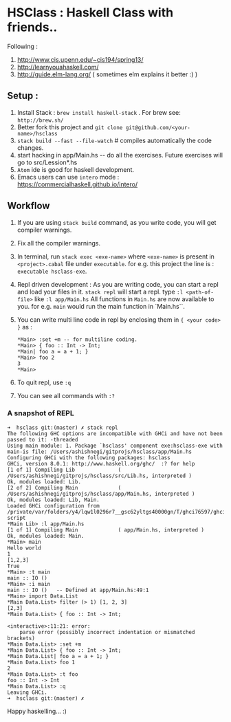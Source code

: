 # HSClass : Haskell Class with friends..

Following :

1. http://www.cis.upenn.edu/~cis194/spring13/
2. http://learnyouahaskell.com/
3. http://guide.elm-lang.org/ ( sometimes elm explains it better :) )

## Setup :
1. Install Stack : `brew install haskell-stack` . For brew see: `http://brew.sh/`
2. Better fork this project and `git clone git@github.com/<your-name>/hsclass`
4. `stack build --fast --file-watch` # compiles automatically the code changes.
3. start hacking in app/Main.hs -- do all the exercises. Future exercises will go to src/Lession*.hs
4. `Atom` ide is good for haskell development.
5. Emacs users can use `intero` mode : https://commercialhaskell.github.io/intero/

## Workflow
1. If you are using `stack build` command, as you write code, you will get
   compiler warnings.
2. Fix all the compiler warnings.
3. In terminal, run `stack exec <exe-name>` where
   `<exe-name>` is present in `<project>.cabal` file under `executable`.
   for e.g. this project the line is : `executable hsclass-exe`.
4. Repl driven development :
   As you are writing code, you can start a repl and load your files in it.
   `stack repl` will start a repl.
   type `:l <path-of-file>` like `:l app/Main.hs`
   All functions in `Main.hs` are now available to you.
   for e.g. `main` would run the main function in `Main.hs``.
5. You can write multi line code in repl by enclosing them in `{ <your code> }` as :

   ```
   *Main> :set +m -- for multiline coding.
   *Main> { foo :: Int -> Int;
   *Main| foo a = a + 1; }
   *Main> foo 2
   3
   *Main>
   ```
6. To quit repl, use `:q`
7. You can see all commands with `:?`

### A snapshot of REPL
```
➜  hsclass git:(master) ✗ stack repl
The following GHC options are incompatible with GHCi and have not been passed to it: -threaded
Using main module: 1. Package `hsclass' component exe:hsclass-exe with main-is file: /Users/ashishnegi/gitprojs/hsclass/app/Main.hs
Configuring GHCi with the following packages: hsclass
GHCi, version 8.0.1: http://www.haskell.org/ghc/  :? for help
[1 of 1] Compiling Lib              ( /Users/ashishnegi/gitprojs/hsclass/src/Lib.hs, interpreted )
Ok, modules loaded: Lib.
[2 of 2] Compiling Main             ( /Users/ashishnegi/gitprojs/hsclass/app/Main.hs, interpreted )
Ok, modules loaded: Lib, Main.
Loaded GHCi configuration from /private/var/folders/y4/lqw1l0296r7__gsc62yltgs40000gn/T/ghci76597/ghci-script
*Main Lib> :l app/Main.hs
[1 of 1] Compiling Main             ( app/Main.hs, interpreted )
Ok, modules loaded: Main.
*Main> main
Hello world
1
[1,2,3]
True
*Main> :t main
main :: IO ()
*Main> :i main
main :: IO () 	-- Defined at app/Main.hs:49:1
*Main> import Data.List
*Main Data.List> filter (> 1) [1, 2, 3]
[2,3]
*Main Data.List> { foo :: Int -> Int;

<interactive>:11:21: error:
    parse error (possibly incorrect indentation or mismatched brackets)
*Main Data.List> :set +m
*Main Data.List> { foo :: Int -> Int;
*Main Data.List| foo a = a + 1; }
*Main Data.List> foo 1
2
*Main Data.List> :t foo
foo :: Int -> Int
*Main Data.List> :q
Leaving GHCi.
➜  hsclass git:(master) ✗
```

Happy haskelling... :)